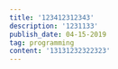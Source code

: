 ```yaml
---
title: '123412312343'
description: '1231133'
publish_date: 04-15-2019
tag: programming
content: '13131232322323'
---
```


